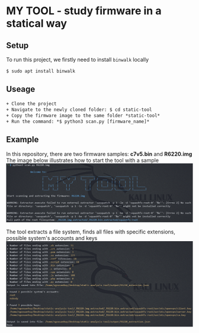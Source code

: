 # MY TOOL - study firmware in a statical way

## Setup

To run this project, we firstly need to install `binwalk` locally
```
$ sudo apt install binwalk
```

## Useage

```
+ Clone the project
+ Navigate to the newly cloned folder: $ cd static-tool
+ Copy the firmware image to the same folder *static-tool*
+ Run the command: *$ python3 scan.py [firmware_name]*
```

## Example

In this repository, there are two firmware samples: **c7v5.bin** and **R6220.img**
The image below illustrates how to start the tool with a sample
![alt text](https://github.com/ngoxuanhuy/static-tool/blob/master/images/file_system_finding.png "My Tool - starting point")

The tool extracts a file system, finds all files with specific extensions, possible system's accounts and keys
![alt text](https://github.com/ngoxuanhuy/static-tool/blob/master/images/patterns_finding.png "Info extraction")




